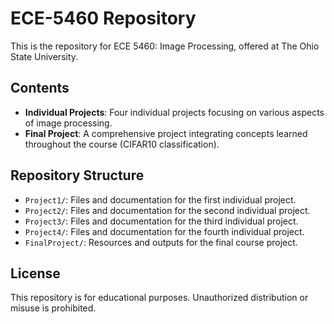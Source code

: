 # ECE-5460 Repository

This is the repository for ECE 5460: Image Processing, offered at The Ohio State University.

## Contents

- **Individual Projects**: Four individual projects focusing on various aspects of image processing.
- **Final Project**: A comprehensive project integrating concepts learned throughout the course (CIFAR10 classification).

## Repository Structure

- `Project1/`: Files and documentation for the first individual project.
- `Project2/`: Files and documentation for the second individual project.
- `Project3/`: Files and documentation for the third individual project.
- `Project4/`: Files and documentation for the fourth individual project.
- `FinalProject/`: Resources and outputs for the final course project.


## License

This repository is for educational purposes. Unauthorized distribution or misuse is prohibited.



